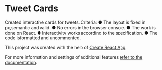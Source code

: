 # Tweet Cards

Сreated interactive cards for tweets. 
Criteria: 
● The layout is fixed in px,semantic and valid. 
● No errors in the browser console. 
● The work is done on React. 
● Interactivity works according to the specification. 
● The code isformatted and uncommented.

This project was created with the help of
[Create React App](https://github.com/facebook/create-react-app).

For more information and settings of additional features
[refer to the documentation](https://facebook.github.io/create-react-app/docs/getting-started).
